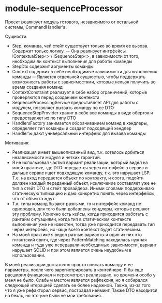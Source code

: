 # module-sequenceProcessor

Проект реализует модуль готового, независимого от остальной системы,  CommandHandler'a.

Сущности:
- Step, команда, чей стейт существует только во время ее вызова. Содержит только логику.
-- Она реализует интрфейсы IContextualStep<> / ISequenceStep<>, в зависимости от того, необходим ли контекст выполнения для работы команды
- StepDto содержит аргументы команды
- Context содержит в себе необходимые зависимости для выполнения команды
-- Является отдельной сущностью, чтобы поддержать возможность работы с зависимостями, которые нельзя получить во время создания команд
- ContextConstraint реализует в себе набор ограничений, которые проверяются перед созданием контекста
- SequenceProcessingService предоставляет API для работы с модулем, позволяет вызвать команду по ее DTO
- SequenceStepProvider хранит в себе все команды в виде оберток и предоставляет их по типу DTO
- HandlersFactory занимается оборачиванием команд в хэндлеры, определяет тип команды и создает подходящий хендлер
- Handler'ы дают универсальный интерфейс для вызова команды

Мотивация:

- Реализация имеет вышеописанный вид, т.к. хотелось добиться независимости модуля и четких гарантий. 
- Я не использовал частый вариант реализации, который видел на моей практике, где DTO передается через интерфейс в сервис и дальше сервис ищет подходящую команду, т.к. это нарушает LSP. Т.е. на вход передается объект по контракту, и соотв. подойти должен каждый переданный объект, исключение составляет уже не тип а стейт DTO и стейт провайдера. Иными словами поддерживаю статическую типизацию и даю конкретно понять через интерфейсы, что от объекта ждут. 
- Т.к. типы команд бывают разными, то и интерфейс команд не однороден, для того были добавлены хендлеры, которые решают эту проблему. Конечно есть кейсы, когда приходится работать с рантайм ситуациями, когда тип в статическом контексте выполнения уже не известен, тогда уже приходится передавать тип через интерфейс, но чаще всего контекст будет статическим.
- На моей практике я видел разные варианты и один из них это гигантский свитч, где через PatternMatching находилась нужная команда и туда уже передавали необходимые зависимости, вариант нарушает SOLID и при этом является очень неудобным в использовании. 

В моей реализации достаточно просто описать команду и ее параметры, после чего зарегистрировать в контейнере. Я бы еще расширил функционал и пересмотрел реализацию, но времени особо у меня не было. Слабым местом является рефлексия, но я собирался следующей итерацией сделать ее более надежной. Также, из-за того что я уже рефакторил сервис, пострадал нейминг. Также DTO находится на бехах, но это уже были не мои требования.
